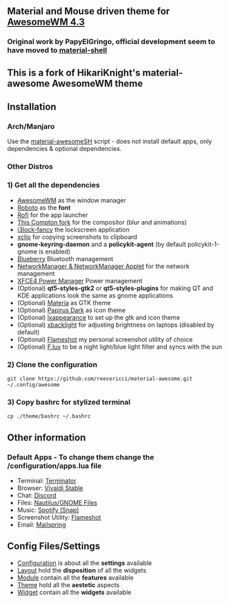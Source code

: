 ## Material and Mouse driven theme for [AwesomeWM 4.3](https://awesomewm.org/)
### Original work by PapyElGringo, official development seem to have moved to [material-shell](https://github.com/PapyElGringo/material-shell)
## This is a fork of HikariKnight's material-awesome AwesomeWM theme

## Installation
### Arch/Manjaro
Use the [material-awesomeSH](https://github.com/reesericci/material-awesomesh) script - does not install default apps, only dependencies & optional dependencies.

### Other Distros

### 1) Get all the dependencies
- [AwesomeWM](https://awesomewm.org/) as the window manager
- [Roboto](https://fonts.google.com/specimen/Roboto) as the **font**
- [Rofi](https://github.com/DaveDavenport/rofi) for the app launcher
- [This Compton fork](https://github.com/tryone144/compton) for the compositor (blur and animations)
- [i3lock-fancy](https://github.com/meskarune/i3lock-fancy) the lockscreen application
- [xclip](https://github.com/astrand/xclip) for copying screenshots to clipboard
- __gnome-keyring-daemon__ and a __policykit-agent__ (by default policykit-1-gnome is enabled)
- [Blueberry](https://github.com/linuxmint/bluetooth) Bluetooth management
- [NetworkManager & NetworkManager Applet](https://wiki.gnome.org/Projects/NetworkManager) for the network management
- [XFCE4 Power Manager](https://docs.xfce.org/xfce/xfce4-power-manager/start) Power management
-  (Optional) __qt5-styles-gtk2__ or __qt5-styles-plugins__ for making QT and KDE applications look the same as gnome applications
- (Optional) [Materia](https://github.com/nana-4/materia-theme) as GTK theme
- (Optional) [Papirus Dark](https://github.com/PapirusDevelopmentTeam/papirus-icon-theme) as icon theme
- (Optional) [lxappearance](https://sourceforge.net/projects/lxde/files/LXAppearance/) to set up the gtk and icon theme
- (Optional) [xbacklight](https://www.x.org/archive/X11R7.5/doc/man/man1/xbacklight.1.html) for adjusting brightness on laptops (disabled by default)
- (Optional) [Flameshot](https://flameshot.js.org) my personal screenshot utility of choice
- (Optional) [F.lux](https://getflux.com) to be a night light/blue light filter and syncs with the sun

### 2) Clone the configuration

```
git clone https://github.com/reesericci/material-awesome.git ~/.config/awesome
```
### 3) Copy bashrc for stylized terminal
``` 
cp ./theme/bashrc ~/.bashrc 
```
## Other information

### Default Apps - To change them change the /configuration/apps.lua file
- Terminal: [Terminator](https://launchpad.net/terminator/)
- Browser: [Vivaldi Stable](https://vivaldi.com)
- Chat: [Discord](https://discordapp.com)
- Files: [Nautilus/GNOME Files](https://wiki.gnome.org/action/show/Apps/Files?action=show&redirect=Apps%2FNautilus)
- Music: [Spotify (Snap)](https://snapcraft.io/spotify)
- Screenshot Utility: [Flameshot](https://flameshot.js.org)
- Email: [Mailspring](https://getmailspring.com)

## Config Files/Settings
* [Configuration](./configuration) is about all the **settings** available
* [Layout](./layout) hold the **disposition** of all the widgets
* [Module](./module) contain all the **features** available
* [Theme](./theme) hold all the **aestetic** aspects
* [Widget](./widget) contain all the **widgets** available
